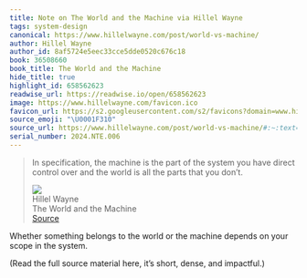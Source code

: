 ```yaml
---
title: Note on The World and the Machine via Hillel Wayne
tags: system-design
canonical: https://www.hillelwayne.com/post/world-vs-machine/
author: Hillel Wayne
author_id: 8af5724e5eec33cce5dde0520c676c18
book: 36508660
book_title: The World and the Machine
hide_title: true
highlight_id: 658562623
readwise_url: https://readwise.io/open/658562623
image: https://www.hillelwayne.com/favicon.ico
favicon_url: https://s2.googleusercontent.com/s2/favicons?domain=www.hillelwayne.com
source_emoji: "\U0001F310"
source_url: https://www.hillelwayne.com/post/world-vs-machine/#:~:text=In%20specification%2C%20the,that%20you%20don%E2%80%99t.
serial_number: 2024.NTE.006
---
```

> In specification, the machine is the part of the system you have direct control over and the world is all the parts that you don’t.
> <div class="quoteback-footer"><div class="quoteback-avatar"><img class="mini-favicon" src="https://s2.googleusercontent.com/s2/favicons?domain=www.hillelwayne.com"></div><div class="quoteback-metadata"><div class="metadata-inner"><span style="display:none">FROM:</span><div aria-label="Hillel Wayne" class="quoteback-author"> Hillel Wayne</div><div aria-label="The World and the Machine" class="quoteback-title"> The World and the Machine</div></div></div><div class="quoteback-backlink"><a target="_blank" aria-label="go to the full text of this quotation" rel="noopener" href="https://www.hillelwayne.com/post/world-vs-machine/#:~:text=In%20specification%2C%20the,that%20you%20don%E2%80%99t." class="quoteback-arrow"> Source</a></div></div>

Whether something belongs to the world or the machine depends on your scope in the system.

(Read the full source material here, it’s short, dense, and impactful.)